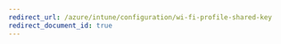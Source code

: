 ```yaml
---
redirect_url: /azure/intune/configuration/wi-fi-profile-shared-key
redirect_document_id: true
---
```

